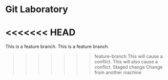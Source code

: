 # Git Laboratory
<<<<<<< HEAD
=======
This is a feature branch.
This is a feature branch.
>>>>>>> feature-branch
This will cause a conflict.
This will also cause a conflict.
Staged change
Change from another machine
